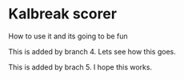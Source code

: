 # Kalbreak scorer

How to use it and its going to be fun

This is added by branch 4. Lets see how this goes.

This is added by brach 5. I hope this works.

